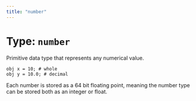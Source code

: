 ```yaml
---
title: "number"
---
```


# Type: `number`

Primitive data type that represents any numerical value.

```
obj x = 10; # whole
obj y = 10.0; # decimal
```

Each number is stored as a 64 bit floating point, meaning the number type can be stored both as an integer or float.
